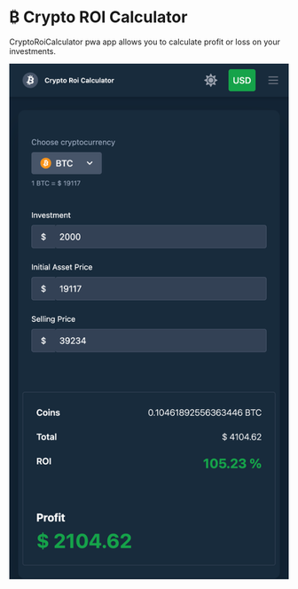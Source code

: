 # &#8383; Crypto ROI Calculator

CryptoRoiCalculator pwa app allows you to calculate profit or loss on your investments.

![Crypto ROI Calculator](https://raw.githubusercontent.com/farhankk360/crypto-roi-calculator/main/public/images/app-screen-mobile.png 'Crypto ROI Calculator')
